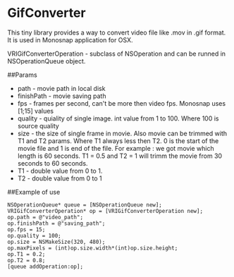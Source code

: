 # GifConverter
This tiny library provides a way to convert video file like .mov in .gif format. It is used in Monosnap application for OSX.

VRIGifConverterOperation - subclass of NSOperation and can be runned in NSOperationQueue object.

##Params

* path - movie path in local disk
* finishPath - movie saving path
* fps - frames per second, can't be more then video fps. Monosnap uses [1;15] values
* quality - quiality of single image. int value from 1 to 100. Where 100 is source quality
* size - the size of single frame in movie.
Also movie can be trimmed with T1 and T2 params. Where T1 always less then T2. 0 is the start of the movie file and 1 is end of the file. For example : we got movie which length is 60 seconds. T1 = 0.5 and T2 = 1 will trimm the movie from 30 seconds to 60 seconds.
* T1 - double value from 0 to 1. 
* T2 - double value from 0 to 1


##Example of use
<pre><code>NSOperationQueue* queue = [NSOperationQueue new];
VRIGifConverterOperation* op = [VRIGifConverterOperation new];
op.path = @"video_path";
op.finishPath = @"saving_path";
op.fps = 15;
op.quality = 100;
op.size = NSMakeSize(320, 480);
op.maxPixels = (int)op.size.width*(int)op.size.height;
op.T1 = 0.2;
op.T2 = 0.8;
[queue addOperation:op];
</code></pre>




